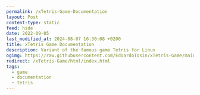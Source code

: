 ```yaml
---
permalink: /xTetris-Game-Documentation
layout: Post
content-type: static
feed: hide
date: 2022-09-05
last_modified_at: 2024-08-07 16:30:08 +0200
title: xTetris Game Documentation
description: Variant of the famous game Tetris for Linux
ogimg: https://raw.githubusercontent.com/EdoardoTosin/xTetris-Game/main/doc/social-preview.jpg
redirect: /xTetris-Game/html/index.html
tags:
  - game
  - documentation
  - tetris
---
```

